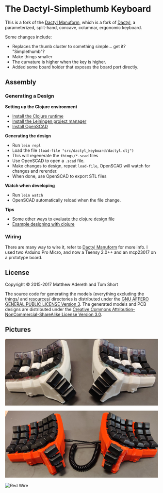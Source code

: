 # The Dactyl-Simplethumb Keyboard
This is a fork of the [Dactyl Manuform](https://github.com/abstracthat/dactyl-manuform), which is a fork of [Dactyl](https://github.com/adereth/dactyl-keyboard), a parameterized, split-hand, concave, columnar, ergonomic keyboard.

Some changes include:
- Replaces the thumb cluster to something simple... get it? "Simplethumb"?
- Make things smaller
- The curvature is higher when the key is higher.
- Added some board holder that exposes the board port directly. 

## Assembly

### Generating a Design

**Setting up the Clojure environment**
* [Install the Clojure runtime](https://clojure.org)
* [Install the Leiningen project manager](http://leiningen.org/)
* [Install OpenSCAD](http://www.openscad.org/)

**Generating the design**
* Run `lein repl`
* Load the file `(load-file "src/dactyl_keyboard/dactyl.clj")`
* This will regenerate the `things/*.scad` files
* Use OpenSCAD to open a `.scad` file.
* Make changes to design, repeat `load-file`, OpenSCAD will watch for changes and rerender.
* When done, use OpenSCAD to export STL files

**Watch when developing**
* Run `lein watch`
* OpenSCAD automatically reload when the file change.

**Tips**
* [Some other ways to evaluate the clojure design file](http://stackoverflow.com/a/28213489)
* [Example designing with clojure](http://adereth.github.io/blog/2014/04/09/3d-printing-with-clojure/)

### Wiring

There are many way to wire it, refer to [Dactyl Manuform](https://github.com/abstracthat/dactyl-manuform) for more info. I used two Arduino Pro Micro, and now a Teensy 2.0++ and an mcp23017 on a prototype board.

## License

Copyright © 2015-2017 Matthew Adereth and Tom Short

The source code for generating the models (everything excluding the [things/](things/) and [resources/](resources/) directories is distributed under the [GNU AFFERO GENERAL PUBLIC LICENSE Version 3](LICENSE).  The generated models and PCB designs are distributed under the [Creative Commons Attribution-NonCommercial-ShareAlike License Version 3.0](LICENSE-models).

## Pictures

![White](pictures/white.jpg)

![Red](pictures/red.jpg)

![Red Wire](pictures/red_wire.jpg)
